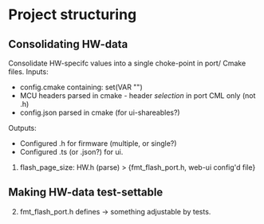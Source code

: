 # Project structuring

## Consolidating HW-data
Consolidate HW-specifc values into a single choke-point in port/ Cmake files.
Inputs: 
- config.cmake containing: set(VAR "")
- MCU headers parsed in cmake - header *selection* in port CML only (not .h)
- config.json parsed in cmake (for ui-shareables?)

Outputs: 
- Configured .h for firmware  (multiple, or single?)
- Configured .ts (or .json?) for ui.

1. flash_page_size: HW.h (parse) > {fmt_flash_port.h, web-ui config'd file}

## Making HW-data test-settable
2. fmt_flash_port.h defines -> something adjustable by tests.
